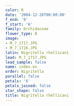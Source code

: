 ```yaml
---
color: R
date: '2004-12-26T00:00:00'
f_end: '9'
f_start: '6'
family: Orchidaceae
flower_type: B
image:
- M_7_1717.JPG
- M_7_1716.JPG
latin: Nigritella rhellicani
lead: M_7_1717.JPG
lead_sample: false
name: index.en
order: Nigritella
parallel: false
petals: '6'
petals_joined: false
star_shape: false
title: Nigritella rhellicani
---
```

